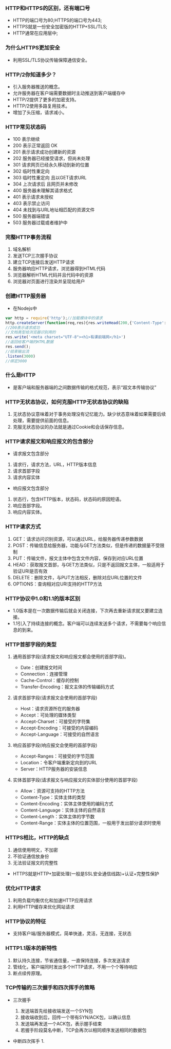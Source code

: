 ### HTTP和HTTPS的区别，还有端口号

* HTTP的端口号为80;HTTPS的端口号为443;
* HTTPS就是一份安全加密版的HTTP+SSL/TLS;
* HTTP通常在应用层中;
  
### 为什么HTTPS更加安全

* 利用SSL/TLS协议传输保障通信安全。

### HTTP/2你知道多少？

* 引入服务器推送的概念。
* 允许服务器在客户端需要数据时主动推送到客户端缓存中
* HTTP/2提供了更多的加密支持。
* HTTP/2使用多路复用技术。
* 增加了头压缩，请求减小。

### HTTP常见状态码

* 100 表示继续
* 200 表示正常返回 OK
* 201 表示请求成功创建新的资源
* 202 服务器已经接受请求，但尚未处理
* 301 请求网页已经永久移动到新的位置
* 302 临时性重定向
* 303 临时性重定向 且以GET请求URL
* 304 上次请求后 且网页并未修改
* 400 服务器未理解其请求格式
* 401 表示请求未授权
* 403 表示禁止访问
* 404 未找到与URL地址相匹配的资源文件
* 500 服务器端错误
* 503 服务器过载或者维护中

### 完整HTTP事务流程

1. 域名解析
2. 发送TCP三次握手协议
3. 建立TCP连接后发送HTTP请求
4. 服务器响应HTTP请求，浏览器得到HTML代码
5. 浏览器解析HTML代码并且代码中的资源
6. 浏览器对页面进行渲染并呈现给用户

### 创建HTTP服务器

* 在Nodejs中 

``` JavaScript
var http = require('http');//加载模块中的请求
http.createServer(function(req,res){res.writeHead(200,{'Content-Type':'text/html'})} );
//200表示请求成功
//文档类型给浏览器识别用的
res.write('<meta charset="UTF-8"><h1>有课前端网</h1>')
//返回给客户端的HTML数据
res.send();
//结束输出流
.listen(3000)
//绑定3000

```

### 什么是HTTP

- 是客户端和服务器端的之间数据传输的格式规范，表示“超文本传输协议”

### HTTP无状态协议，如何克服HTTP无状态协议的缺陷

1. 无状态协议意味着对于事务处理没有记忆能力。缺少状态意味着如果需要后续处理，需要提供前面的信息。
2. 克服无状态协议的办法就是通过Cookie和会话保存信息。

### HTTP请求报文和响应报文的包含部分

* 请求报文包含部分
1. 请求行，请求方法，URL，HTTP版本信息
2. 请求首部字段
3. 请求内容实体

* 响应报文包含部分
1. 状态行，包含HTTP版本，状态码，状态码的原因短语。
2. 响应首部字段。
3. 响应内容实体。

### HTTP请求方式

1. GET：请求访问识别资源，可以通过URL，给服务器传递参数数据
2. POST：传输信息给服务器，功能与GET方法类似，但是传递的数据量不受限制
3. PUT：传输文件，报文主体中包含文件内容，保存到对应URL位置
4. HEAD：获取报文首部，与GET方法类似，只是不返回报文主体，一般适用于验证URI是否有效
5. DELETE：删除文件，与PUT方法相反，删除对应URL位置的文件
6. OPTIONS：查询相对应URI支持的HTTP方法

### HTTP协议中1.0和1.1的版本区别

* 1.0版本是在一次数据传输后就会关闭连接，下次再去重新请求就又要建立连接。
* 1.1引入了持续连接的概念。客户端可以连续发送多个请求，不需要每个响应信息的到来。

### HTTP首部字段的类型

1. 通用首部字段(请求报文和响应报文都会使用的首部字段)。
   - Date：创建报文时间
   - Connection：连接管理
   - Cache-Control：缓存的控制
   - Transfer-Encoding：报文主体的传输编码方式
2. 请求首部字段(请求报文会使用的首部字段)
   - Host：请求资源所在的服务器
   - Accept：可处理的媒体类型
   - Accept-Charset：可接受的字符集
   - Accept-Encoding：可接受的内容编码
   - Accept-Language：可接受的自然语言
3. 响应首部字段(响应报文会使用的首部字段)
   - Accept-Ranges：可接受的字节范围
   - Location：令客户端重新定向到的URL
   - Server：HTTP服务器的安装信息

4. 实体首部字段(请求报文与响应报文的实体部分使用的首部字段)
   - Allow：资源可支持的HTTP方法
   - Content-Type：实体主体的类型
   - Content-Encoding：实体主体使用的编码方式
   - Content-Language：实体主体的自然语言
   - Content-Length：实体主体的字节数
   - Content-Range：实体主体的位置范围，一般用于发出部分请求时使用

### HTTPS相比，HTTP的缺点

1. 通信使用明文，不加密
2. 不验证通信放身份
3. 无法验证报文的完整性
- HTTPS就是HTTP+加密处理(一般是SSL安全通信线路)+认证+完整性保护

### 优化HTTP请求
1. 利用负载均衡优化和加速HTTP应用请求
2. 利用HTTP缓存来优化网站请求

### HTTP协议的特征

- 支持客户端/服务器模式，简单快速，灵活，无连接，无状态

### HTTP1.1版本的新特性

1. 默认持久连接，节省通信量，一直保持连接，多次发送请求
2. 管线化，客户端同时发出多个HTTP请求，不用一个个等待响应
3. 断点续传原理。

### TCP传输的三次握手和四次挥手的策略

* 三次握手
  1. 发送端首先给接收端发送一个SYN包 
  2. 接收端收到后，回传一个带有SYN/ACK包，以确认信息
  3. 发送端再发送一个ACK包，表示握手结束
  4. 若握手阶段莫名中断，TCP会再次以相同顺序发送相同的数据包

* 中断四次挥手
  1. 